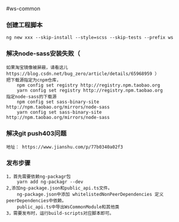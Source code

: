 #ws-common

### 创建工程脚本
    ng new xxx --skip-install --style=scss --skip-tests --prefix ws

### 解决node-sass安装失败（
    如果淘宝镜像被屏蔽，请看这儿 https://blog.csdn.net/bug_zero/article/details/65968959 ）
    把下载源指定为cnpm仓库，
        npm config set registry http://registry.npm.taobao.org
        yarn config set registry http://registry.npm.taobao.org
    指定node-sass的下载源
        npm config set sass-binary-site http://npm.taobao.org/mirrors/node-sass
        yarn config set sass-binary-site http://npm.taobao.org/mirrors/node-sass


### 解决git push403问题
    地址： https://www.jianshu.com/p/77b0340a02f3


### 发布步骤
    1，首先需要依赖ng-packagr包
        yarn add ng-packagr --dev
    2,添加ng-package.json和public_api.ts文件。
        ng-package.json中添加 whitelistedNonPeerDependencies 定义 peerDependencies中依赖。
        public_api.ts中导出WsCommonModule和其他类
    3，需要发布时，运行build-scripts对应脚本即可。
    
    
    
